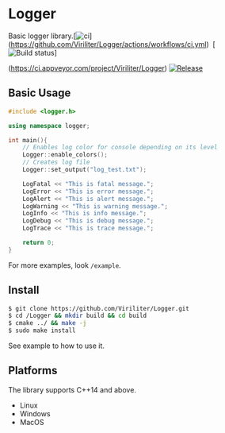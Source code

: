 # Logger
Basic logger library.[![ci](https://github.com/Viriliter/Logger/actions/workflows/ci.yml/badge.svg)]
(https://github.com/Viriliter/Logger/actions/workflows/ci.yml)&nbsp; [![Build status](https://ci.appveyor.com/api/projects/status/d2jnxclg20vd0o50?svg=true&branch=v1.x)]

(https://ci.appveyor.com/project/Viriliter/Logger) [![Release](https://img.shields.io/github/release/Viriliter/Logger.svg)](https://github.com/Viriliter/Logger/releases/latest)


## Basic Usage
```c++
#include <logger.h>

using namespace logger;

int main(){
    // Enables log color for console depending on its level
    Logger::enable_colors();
    // Creates log file
    Logger::set_output("log_test.txt");

    LogFatal << "This is fatal message.";
    LogError << "This is error message.";
    LogAlert << "This is alert message.";
    LogWarning << "This is warning message.";
    LogInfo << "This is info message.";
    LogDebug << "This is debug message.";
    LogTrace << "This is trace message.";

    return 0;
}
```
For more examples, look ```/example```.

## Install

```bash
$ git clone https://github.com/Viriliter/Logger.git
$ cd /Logger && mkdir build && cd build
$ cmake ../ && make -j
$ sudo make install
```
See example to how to use it.

## Platforms
The library supports C++14 and above.
* Linux
* Windows
* MacOS
